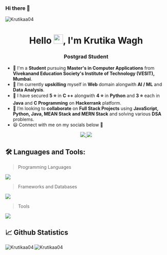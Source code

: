 ### Hi there 👋
<p align="left"> <img src="https://komarev.com/ghpvc/?username=Krutikaa04&label=Profile%20views&color=0e75b6&style=flat" alt="Krutikaa04" /> </p>

<h1 align="center">Hello <img src="https://github.com/TheDudeThatCode/TheDudeThatCode/blob/master/Assets/Hi.gif" width="29">, I'm Krutika Wagh </h1>
<h3 align="center">Postgrad Student </h3>

- 👀 I'm a **Student** pursuing **Master's in Computer Applications** from **Vivekanand Education Society's Institute of Technology (VESIT), Mumbai**.
- 🌱 I’m currently **upskilling** myself in **Web** domain alongwith **AI / ML** and **Data Analysis**.
- 🔭 I have secured **5 ⭐** in **C ++** alongwith **4 ⭐** in **Python** and **3 ⭐** each in **Java** and **C Programming** on **Hackerrank** platform.
- 👯 I’m looking to **collaborate** on **Full Stack Projects** using **JavaScript, Python, Java, MEAN Stack and MERN Stack** and solving various **DSA** problems.
- 😃 Connect with me on my socials below 🤝
<p align="center">
<a href="https://www.linkedin.com/in/krutika-w-13036a24a" target="_blank">
<img src="https://img.shields.io/badge/Krutika%20Wagh-blue?style=flat&logo=LinkedIn&logoColor=Blue" >
</a>
<a href="https://instagram.com/krutikaa.xo?utm_source=qr&igshid=NGExMmI2YTkyZg%3D%3D" target="_blank">
<img src="https://img.shields.io/badge/-Instagram-lightpink?style=flat&logo=Instagram&logoColor=black" >
</a>
</p>


## 🛠️ Languages and Tools:
> Programming Languages
<p align="left">
  <a href="#">
   <img src="https://skillicons.dev/icons?i=c,cpp,java,js,php,py,html,css"/>
  </a>
</p>

> Frameworks and Databases
<p align="left">
  <a href="#">
    <img src="https://skillicons.dev/icons?i=angular,react,nodejs,express,mongodb,mysql"/>
  </a>
</p>

> Tools
<p align="left">
  <a href="#">
    <img src="https://skillicons.dev/icons?i=git,github,vscode,postman,powershell"/>
  </a>
</p>



## 📈 Github Statistics
<p align="center">
  <img align="left" src="https://github-readme-stats.vercel.app/api?username=Krutikaa04&theme=github_dark&show_icons=true&locale=en" alt="Krutikaa04"/>
  <img align="left" src="https://github-readme-streak-stats.herokuapp.com/?user=Krutikaa04&theme=github-dark-blue" alt="Krutikaa04"/>
</p>





<!--
Here are some ideas to get you started:

 ...

- 👯 I’m looking to collaborate on ...
- 🤔 I’m looking for help with ...
- 💬 Ask me about ...
- 📫 How to reach me: ...
- 😄 Pronouns: ...
- ⚡ Fun fact: ...
-->
